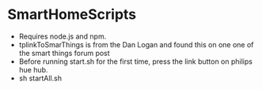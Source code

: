 # SmartHomeScripts

- Requires node.js and npm.
- tplinkToSmarThings is from the Dan Logan and found this on one one of the smart things forum post
- Before running start.sh for the first time, press the link button on philips hue hub.
- sh startAll.sh
